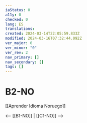 ```yaml
---
iaStatus: 0
a11y: 0
checked: 0
lang: ES
translations: 
created: 2024-03-14T22:05:59.833Z
modified: 2024-03-16T07:32:44.092Z
ver_major: 0
ver_minor: "0"
ver_rev: 2
nav_primary: []
nav_secondary: []
tags: []
---
```

# B2-NO

[[Aprender Idioma Noruego]]

<-- [[B1-NO]] | [[C1-NO]] -->